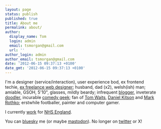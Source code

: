 ```yaml
---
layout: page
status: publish
published: true
title: About me
permalink: about/
author:
  display_name: Tom
  login: admin
  email: tsmorgan@gmail.com
  url: ''
author_login: admin
author_email: tsmorgan@gmail.com
date: '2012-06-15 09:37:13 +0100'
date_gmt: '2012-06-15 09:37:13 +0100'
---
```


I'm a designer (service/interaction), user experience bod, ex frontend techie, [ex freelance web designer](http://morganesque.github.io/); husband, dad (x2), welsh(ish) man; amiable, GSOH, 5'10", glasses, mildly beardy; infrequent [blogger](http://ghijklmno.net/archive/), inveterate [doodler](https://www.instagram.com/mootedoodle/), incurable [comedy geek](https://gentlecemetery.com/); fan of [Tom Waits](https://www.youtube.com/watch?v=WPnOEiehONQ&list=PLN4iuKdspbOxIvZnc0g5duv8RCiCSXYxy), [Daniel Kitson](https://www.youtube.com/watch?v=ImJ9b-EfkJg&t=7s) and [Mark Rothko](https://www.google.co.uk/search?tbm=isch&q=mark+rothko+paintings); erstwhile footballer, painter and computer gamer. 

I currently [work](https://www.linkedin.com/in/tsmorgan/) for [NHS England](https://www.england.nhs.uk/).

<!-- not unlike a young Eric&nbsp;Morecambe&nbsp;(not so young anymore) -->
<!-- [UK Health Security Agency](https://www.gov.uk/government/organisations/uk-health-security-agency).-->

You can [bluesky](https://bsky.app/profile/tsmz.bsky.social) me (or maybe <a rel="me" href="https://mastodon.social/@tsmz">mastodon</a>). No longer on [twitter](http://twitter.com/tsmz) or X!
